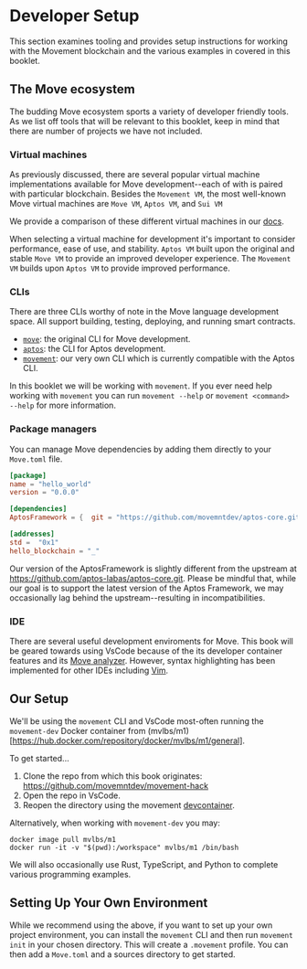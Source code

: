 # Developer Setup
This section examines tooling and provides setup instructions for working with the Movement blockchain and the various examples in covered in this booklet.

## The Move ecosystem
The budding Move ecosystem sports a variety of developer friendly tools. As we list off tools that will be relevant to this booklet, keep in mind that there are number of projects we have not included.

### Virtual machines
As previously discussed, there are several popular virtual machine implementations available for Move development--each of with is paired with particular blockchain. Besides the `Movement VM`, the most well-known Move virtual machines are `Move VM`, `Aptos VM`, and `Sui VM`

We provide a comparison of these different virtual machines in our [docs](https://docs.movementlabs.xyz/#what-is-move). 

When selecting a virtual machine for development it's important to consider performance, ease of use, and stability. `Aptos VM` built upon the original and stable `Move VM` to provide an improved developer experience. The `Movement VM` builds upon `Aptos VM` to provide improved performance.

### CLIs
There are three CLIs worthy of note in the Move language development space. All support building, testing, deploying, and running smart contracts.
- [`move`](https://github.com/move-language/move/tree/main/language/tools/move-cli): the original CLI for Move development. 
- [`aptos`](https://aptos.dev/tools/aptos-cli/install-cli/): the CLI for Aptos development.
- [`movement`](https://docs.movementlabs.xyz/developers/developer-tools/movement-cli): our very own CLI which is currently compatible with the Aptos CLI.

In this booklet we will be working with `movement`. If you ever need help working with `movement` you can run `movement --help` or `movement <command> --help` for more information.

### Package managers
You can manage Move dependencies by adding them directly to your `Move.toml` file. 
```toml
[package]
name = "hello_world"
version = "0.0.0"

[dependencies]
AptosFramework = {  git = "https://github.com/movemntdev/aptos-core.git", subdir = "aptos-vm/aptos-move/aptos-framework", rev = "testnet" }

[addresses]
std =  "0x1"
hello_blockchain = "_"
```

Our version of the AptosFramework is slightly different from the upstream at https://github.com/aptos-labas/aptos-core.git. Please be mindful that, while our goal is to support the latest version of the Aptos Framework, we may occasionally lag behind the upstream--resulting in incompatibilities.

### IDE
There are several useful development enviroments for Move. This book will be geared towards using VsCode because of the its developer container features and its [Move analyzer](https://marketplace.visualstudio.com/items?itemName=move.move-analyzer). However, syntax highlighting has been implemented for other IDEs including [Vim](https://github.com/rvmelkonian/move.vim).

## Our Setup
We'll be using the `movement` CLI and VsCode most-often running the `movement-dev` Docker container from (mvlbs/m1)[https://hub.docker.com/repository/docker/mvlbs/m1/general].

To get started...
1. Clone the repo from which this book originates: https://github.com/movemntdev/movement-hack
2. Open the repo in VsCode.
3. Reopen the directory using the movement [devcontainer](https://code.visualstudio.com/docs/devcontainers/containers).

Alternatively, when working with `movement-dev` you may:

```
docker image pull mvlbs/m1
docker run -it -v "$(pwd):/workspace" mvlbs/m1 /bin/bash
```

We will also occasionally use Rust, TypeScript, and Python to complete various programming examples.

## Setting Up Your Own Environment
While we recommend using the above, if you want to set up your own project environment, you can install the `movement` CLI and then run `movement init` in your chosen directory. This will create a `.movement` profile. You can then add a `Move.toml` and a sources directory to get started.